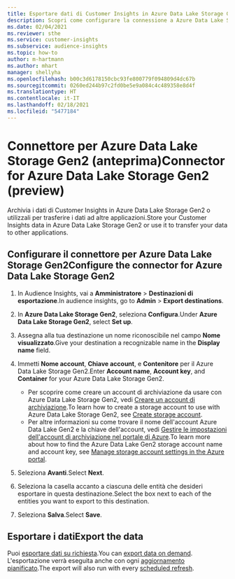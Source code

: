 ```yaml
---
title: Esportare dati di Customer Insights in Azure Data Lake Storage Gen2
description: Scopri come configurare la connessione a Azure Data Lake Storage Gen2.
ms.date: 02/04/2021
ms.reviewer: sthe
ms.service: customer-insights
ms.subservice: audience-insights
ms.topic: how-to
author: m-hartmann
ms.author: mhart
manager: shellyha
ms.openlocfilehash: b00c3d6178150cbc93fe800779f094809d4dc67b
ms.sourcegitcommit: 0260ed244b97c2fd0be5e9a084c4c489358e8d4f
ms.translationtype: HT
ms.contentlocale: it-IT
ms.lasthandoff: 02/18/2021
ms.locfileid: "5477184"
---
```

# <a name="connector-for-azure-data-lake-storage-gen2-preview"></a><span data-ttu-id="27271-103">Connettore per Azure Data Lake Storage Gen2 (anteprima)</span><span class="sxs-lookup"><span data-stu-id="27271-103">Connector for Azure Data Lake Storage Gen2 (preview)</span></span>

<span data-ttu-id="27271-104">Archivia i dati di Customer Insights in Azure Data Lake Storage Gen2 o utilizzali per trasferire i dati ad altre applicazioni.</span><span class="sxs-lookup"><span data-stu-id="27271-104">Store your Customer Insights data in Azure Data Lake Storage Gen2 or use it to transfer your data to other applications.</span></span>

## <a name="configure-the-connector-for-azure-data-lake-storage-gen2"></a><span data-ttu-id="27271-105">Configurare il connettore per Azure Data Lake Storage Gen2</span><span class="sxs-lookup"><span data-stu-id="27271-105">Configure the connector for Azure Data Lake Storage Gen2</span></span>

1. <span data-ttu-id="27271-106">In Audience Insights, vai a **Amministratore** > **Destinazioni di esportazione**.</span><span class="sxs-lookup"><span data-stu-id="27271-106">In audience insights, go to **Admin** > **Export destinations**.</span></span>

1. <span data-ttu-id="27271-107">In **Azure Data Lake Storage Gen2**, seleziona **Configura**.</span><span class="sxs-lookup"><span data-stu-id="27271-107">Under **Azure Data Lake Storage Gen2**, select **Set up**.</span></span>

1. <span data-ttu-id="27271-108">Assegna alla tua destinazione un nome riconoscibile nel campo **Nome visualizzato**.</span><span class="sxs-lookup"><span data-stu-id="27271-108">Give your destination a recognizable name in the **Display name** field.</span></span>

1. <span data-ttu-id="27271-109">Immetti **Nome account**, **Chiave account**, e **Contenitore** per il Azure Data Lake Storage Gen2.</span><span class="sxs-lookup"><span data-stu-id="27271-109">Enter **Account name**, **Account key**, and **Container** for your Azure Data Lake Storage Gen2.</span></span>
    - <span data-ttu-id="27271-110">Per scoprire come creare un account di archiviazione da usare con Azure Data Lake Storage Gen2, vedi [Creare un account di archiviazione](https://docs.microsoft.com/azure/storage/blobs/create-data-lake-storage-account).</span><span class="sxs-lookup"><span data-stu-id="27271-110">To learn how to create a storage account to use with Azure Data Lake Storage Gen2, see [Create storage account](https://docs.microsoft.com/azure/storage/blobs/create-data-lake-storage-account).</span></span> 
    - <span data-ttu-id="27271-111">Per altre informazioni su come trovare il nome dell'account Azure Data Lake Gen2 e la chiave dell'account, vedi [Gestire le impostazioni dell'account di archiviazione nel portale di Azure](https://docs.microsoft.com/azure/storage/common/storage-account-manage).</span><span class="sxs-lookup"><span data-stu-id="27271-111">To learn more about how to find the Azure Data Lake Gen2 storage account name and account key, see [Manage storage account settings in the Azure portal](https://docs.microsoft.com/azure/storage/common/storage-account-manage).</span></span>

1. <span data-ttu-id="27271-112">Seleziona **Avanti**.</span><span class="sxs-lookup"><span data-stu-id="27271-112">Select **Next**.</span></span>

1. <span data-ttu-id="27271-113">Seleziona la casella accanto a ciascuna delle entità che desideri esportare in questa destinazione.</span><span class="sxs-lookup"><span data-stu-id="27271-113">Select the box next to each of the entities you want to export to this destination.</span></span>

1. <span data-ttu-id="27271-114">Seleziona **Salva**.</span><span class="sxs-lookup"><span data-stu-id="27271-114">Select **Save**.</span></span>

## <a name="export-the-data"></a><span data-ttu-id="27271-115">Esportare i dati</span><span class="sxs-lookup"><span data-stu-id="27271-115">Export the data</span></span>

<span data-ttu-id="27271-116">Puoi [esportare dati su richiesta](export-destinations.md#export-data-on-demand).</span><span class="sxs-lookup"><span data-stu-id="27271-116">You can [export data on demand](export-destinations.md#export-data-on-demand).</span></span> <span data-ttu-id="27271-117">L'esportazione verrà eseguita anche con ogni [aggiornamento pianificato](system.md#schedule-tab).</span><span class="sxs-lookup"><span data-stu-id="27271-117">The export will also run with every [scheduled refresh](system.md#schedule-tab).</span></span>
